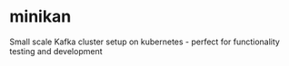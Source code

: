 # minikan
Small scale Kafka cluster setup on kubernetes - perfect for functionality testing and development
